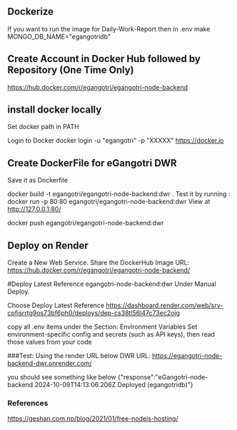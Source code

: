 ## Dockerize

If you want to run the image for Daily-Work-Report then
in .env
make 
MONGO_DB_NAME="egangotridb"

## Create Account in Docker Hub followed by Repository (One Time Only)

https://hub.docker.com/r/egangotri/egangotri-node-backend

## install docker locally
Set docker path in PATH

Login to Docker
docker login -u "egangotri" -p "XXXXX" https://docker.io

## Create DockerFile for eGangotri DWR
Save it as Dockerfile

docker build -t egangotri/egangotri-node-backend:dwr .
    Test it by running :
    docker run -p 80:80 egangotri/egangotri-node-backend:dwr
    View at
    http://127.0.0.1:80/

docker push egangotri/egangotri-node-backend:dwr

## Deploy on Render
Create a New Web Service.
Share the DockerHub Image URL:
https://hub.docker.com/r/egangotri/egangotri-node-backend/

#Deploy Latest Reference
egangotri-node-backend:dwr
Under Manual Deploy. 

Choose Deploy Latest Reference
https://dashboard.render.com/web/srv-cpfisrrtg9os73bf6ph0/deploys/dep-cs38tl56l47c73ec2ojg

copy all .env items under the Section:
Environment Variables
Set environment-specific config and secrets (such as API keys), then read those values from your code



###Test:
Using the render URL below 
DWR URL: https://egangotri-node-backend-dwr.onrender.com/

you should see something like below
{"response":"eGangotri-node-backend 2024-10-09T14:13:06.206Z Deployed (egangotridb)"}

### References
https://geshan.com.np/blog/2021/01/free-nodejs-hosting/


